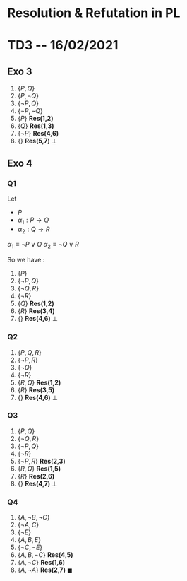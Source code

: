 # Resolution & Refutation in PL 

# TD3 -- 16/02/2021
## Exo 3
1. $\{P,Q\}$
2. $\{P,\lnot Q\}$
3. $\{\lnot P, Q\}$
4. $\{\lnot P,\lnot Q\}$
5. $\{P\}$ **Res(1,2)**
6. $\{Q\}$ **Res(1,3)**
7. $\{\lnot P\}$ **Res(4,6)**
8. $\{\}$ **Res(5,7)** $\bot$

## Exo 4
### Q1
Let 
- $P$ 
- $\alpha_1 : P \rightarrow Q$ 
- $\alpha_2 : Q \rightarrow R$

$\alpha_1 \equiv \lnot P \lor Q$
$\alpha_2 \equiv \lnot Q \lor R$

So we have : 
1. $\{P\}$
2. $\{\lnot P,Q\}$
3. $\{\lnot Q,R\}$
4. $\{\lnot R\}$
5. $\{ Q \}$ **Res(1,2)**
6. $\{R\}$ **Res(3,4)** 
7. $\{\}$ **Res(4,6)** $\bot$

### Q2

1. $\{P,Q,R\}$
2. $\{\lnot P,R\}$
3. $\{\lnot Q\}$
4. $\{\lnot R\}$
5. $\{ R, Q \}$ **Res(1,2)**
6. $\{ R \}$ **Res(3,5)** 
7. $\{\}$ **Res(4,6)** $\bot$

### Q3 
1. $\{P,Q\}$
2. $\{\lnot Q,R\}$
3. $\{\lnot P,Q\}$
4. $\{\lnot R\}$
5. $\{ \lnot P, R \}$ **Res(2,3)**
6. $\{ R, Q\}$ **Res(1,5)**
7. $\{ R \}$ **Res(2,6)** 
8. $\{\}$ **Res(4,7)** $\bot$

### Q4
1. $\{A,\lnot B,\lnot C\}$
2. $\{\lnot A,C\}$
3. $\{\lnot E\}$
4. $\{A,B,E\}$
5. $\{\lnot C,\lnot E\}$
6. $\{ A, B,\lnot C\}$ **Res(4,5)**
7. $\{ A, \lnot C\}$ **Res(1,6)**
8. $\{ A ,\lnot A\}$ **Res(2,7)** $\blacksquare$

<!-- TODO --- Execute DPLL algorithm and study its complexity  -->